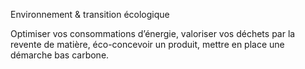 Environnement & transition écologique


Optimiser vos consommations d’énergie, valoriser vos déchets par la revente de matière, éco-concevoir un produit, mettre en place une démarche bas carbone.
